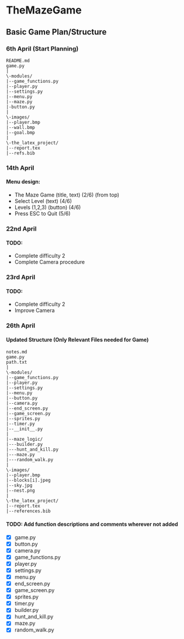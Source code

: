 # TheMazeGame

## Basic Game Plan/Structure

### 6th April (Start Planning)
```
README.md
game.py
|
\-modules/
|--game_functions.py
|--player.py
|--settings.py
|--menu.py
|--maze.py
|-button.py
|
\-images/
|--player.bmp
|--wall.bmp
|--goal.bmp
|
\-the_latex_project/
|--report.tex
|--refs.bib
```

### 14th April
#### Menu design:
- The Maze Game (title, text) (2/6) (from top)
- Select Level (text) (4/6)
- Levels (1,2,3) (button) (4/6)
- Press ESC to Quit (5/6)

### 22nd April
#### TODO:
- Complete difficulty 2
- Complete Camera procedure

### 23rd April
#### TODO:
- Complete difficulty 2
- Improve Camera

### 26th April

#### Updated Structure (Only Relevant Files needed for Game)
```
notes.md
game.py
path.txt
|
\-modules/
|--game_functions.py
|--player.py
|--settings.py
|--menu.py
|--button.py
|--camera.py
|--end_screen.py
|--game_screen.py
|--sprites.py
|--timer.py
|--__init__.py
|
|--maze_logic/
|---builder.py
|---hunt_and_kill.py
|---maze.py
|---random_walk.py
|
\-images/
|--player.bmp
|--blocks[i].jpeg
|--sky.jpg
|--nest.png
|
\-the_latex_project/
|--report.tex
|--references.bib
```

#### TODO: Add function descriptions and comments wherever not added
- [x] game.py
- [x] button.py
- [x] camera.py
- [x] game_functions.py
- [x] player.py
- [x] settings.py
- [x] menu.py
- [x] end_screen.py
- [x] game_screen.py
- [x] sprites.py
- [x] timer.py
- [x] builder.py
- [x] hunt_and_kill.py
- [x] maze.py
- [x] random_walk.py